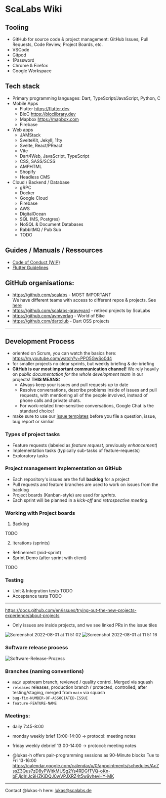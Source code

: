 # ScaLabs Wiki

## Tooling

- GitHub for source code & project management: GitHub Issues, Pull Requests, Code Review, Project Boards, etc.
- VSCode
- Gitpod
- 1Password
- Chrome & Firefox
- Google Workspace

## Tech stack

- Primary programming languages: Dart, TypeScript/JavaScript, Python, C
- Mobile Apps
  - Flutter https://flutter.dev
  - BloC https://bloclibrary.dev
  - Mapbox https://mapbox.com
  - Firebase
- Web apps
  - JAMStack
  - SvelteKit, Jekyll, 11ty
  - Svelte, React/PReact
  - Vite
  - Dart4Web, JavaScript, TypeScript
  - CSS, SASS/SCSS
  - AMPHTML
  - Shopify
  - Headless CMS
- Cloud / Backend / Database
  - gRPC
  - Docker
  - Google Cloud
  - Firebase
  - AWS
  - DigitalOcean
  - SQL (MS, Postgres)
  - NoSQL & Document Databases
  - RabbitMQ / Pub Sub
  - TODO

## Guides / Manuals / Ressources

- [Code of Conduct (WIP)](https://github.com/scalabs/documentation/blob/main/CODE-OF-CONDUCT.md)
- [Flutter Guidelines](https://github.com/scalabs/documentation/blob/main/guides/flutter.md)

## GitHub organisations:

- https://github.com/scalabs - MOST IMPORTANT  
    We have different teams with access to different repos & projects. See [here](https://github.com/orgs/scalabs/teams)
- https://github.com/scalabs-graveyard - retired projects by ScaLabs
- https://github.com/avmverlag - World of Bike
- https://github.com/dartclub - Dart OSS projects
--- 

## Development Process

- oriented on Scrum, you can watch the basics here: https://m.youtube.com/watch?v=PPO5GwSo0d4
- for smaller projects no clear sprints, but weekly briefing & de-briefing
- **GitHub is our most important communication channel!** We rely heavily on *public documentation for the whole development team* in our projects! **THIS MEANS:**
   - Always keep your issues and pull requests up to date
   - Resolve conversations, describe problems inside of issues and pull requests, with mentioning all of the people involved, instead of phone calls and private chats. 
   - For work-related time-sensitive conversations, Google Chat is the standard choice!
- make sure to use our [issue templates](https://github.com/scalabs/github-workflows/tree/main/.github/ISSUE_TEMPLATE) before you file a question, issue, bug report or simliar

### Types of project tasks

- Feature requests (labeled as *feature request*, previously *enhancement*)
- Implementation tasks (typically sub-tasks of feature-requests)
- Exploratory tasks


### Project management implementation on GitHub

- Each repository's issues are the full **backlog** for a project
- Pull requests and feature branches are used to work on issues from the backlog
- Project boards (Kanban-style) are used for *sprints*.
- Each sprint will be planned in a *kick-off* and *retrospective meeting*.

### Working with Project boards

1. Backlog

TODO

2. Iterations (sprints)

- Refinement (mid-sprint)
- Sprint Demo (after sprint with client)

TODO

### Testing

- Unit & Integration tests TODO
- Acceptance tests TODO

---

https://docs.github.com/en/issues/trying-out-the-new-projects-experience/about-projects

- Only issues are inside projects, and we see linked PRs in the issue tiles

![Screenshot 2022-08-01 at 11 51 02](https://user-images.githubusercontent.com/10634693/182122735-96773bd4-c3ae-4c41-aa31-8d92bbc0ade7.png)
![Screenshot 2022-08-01 at 11 51 16](https://user-images.githubusercontent.com/10634693/182122739-c624fd3a-5398-4d49-ae0e-217f0a024b2c.png)

### Software release process

![Software-Release-Prozess](https://user-images.githubusercontent.com/10634693/178265172-32babf22-71d5-48e4-8e82-06be93d9b1c3.png)

### Branches (naming conventions)

- `main` upstream branch, reviewed / quality control. Merged via squash
- `releases` releases, production branch / protected, controlled, after testing/staging, merged from `main` via squash
- `bug-fix-NUMBER-OF-ASSOCIATED-ISSUE`
- `feature-FEATURE-NAME`

### Meetings:

  - daily 7:45-8:00
  - monday weekly brief 13:00-14:00 -> protocol: meeting notes
  - friday weekly debrief 13:00-14:00 -> protocol: meeting notes

- @lukas-h offers pair-programming sessions as 90-Minute blocks Tue to Fri 13-16:00 https://calendar.google.com/calendar/u/0/appointments/schedules/AcZssZ3Qus7zD8yPWltkMUSg2Ys4RDGfTVQ-oKn-bFJjdIriJc9HZKiDQJ0wVPJXRZ4t5w9vhevHY-MK


---

Contact @lukas-h here: lukas@scalabs.de
